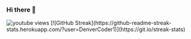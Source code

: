 ### Hi there 👋

<img alt="youtube views" src="https://github-readme-stats.vercel.app/api?username=Proladon&show_icons=true&theme=react"/>
[![GitHub Streak](https://github-readme-streak-stats.herokuapp.com/?user=DenverCoder1)](https://git.io/streak-stats)
<!--
**hgalytoby/hgalytoby** is a ✨ _special_ ✨ repository because its `README.md` (this file) appears on your GitHub profile.

Here are some ideas to get you started:

- 🔭 I’m currently working on ...
- 🌱 I’m currently learning ...
- 👯 I’m looking to collaborate on ...
- 🤔 I’m looking for help with ...
- 💬 Ask me about ...
- 📫 How to reach me: ...
- 😄 Pronouns: ...
- ⚡ Fun fact: ...
-->
